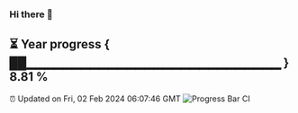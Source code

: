 ### Hi there 👋
⏳ Year progress { ██▁▁▁▁▁▁▁▁▁▁▁▁▁▁▁▁▁▁▁▁▁▁▁▁▁▁▁▁ } 8.81 %
---
⏰ Updated on Fri, 02 Feb 2024 06:07:46 GMT
![Progress Bar CI](https://github.com/Moyi321/Moyi321/workflows/Progress%20Bar%20CI/badge.svg)
